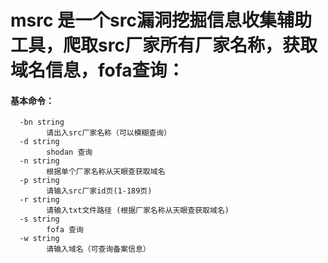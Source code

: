 # msrc 是一个src漏洞挖掘信息收集辅助工具，爬取src厂家所有厂家名称，获取域名信息，fofa查询：
#### 基本命令：
```msrc  -h
  -bn string
        请出入src厂家名称（可以模糊查询）
  -d string
        shodan 查询
  -n string
        根据单个厂家名称从天眼查获取域名
  -p string
        请输入src厂家id页(1-189页)
  -r string
        请输入txt文件路径 (根据厂家名称从天眼查获取域名)
  -s string
        fofa 查询
  -w string
        请输入域名（可查询备案信息）
  ```
                      

